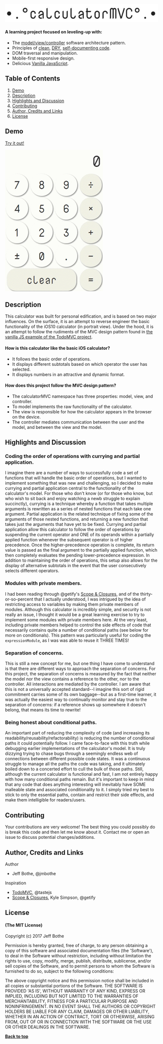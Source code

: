 ![Calc Logo](/assets/logo.jpg)
---

#### A learning project focused on leveling-up with:
* The [model/view/controller](https://en.wikipedia.org/wiki/Model%E2%80%93view%E2%80%93controller) software architecture pattern.
* Principles of [clean](https://github.com/ryanmcdermott/clean-code-javascript), [DRY](https://en.wikipedia.org/wiki/Don%27t_repeat_yourself), [self-documenting code](https://en.wikipedia.org/wiki/Self-documenting_code).
* DOM traversal and manipulation.
* Mobile-first responsive design.
* Delicious [Vanilla JavaScript](http://vanilla-js.com/).

## Table of Contents

1. [Demo](#demo)
2. [Description](#description)
3. [Highlights and Discussion](#highlights)
4. [Contributing](#contributing)
5. [Author, Credits and Links](#author)
5. [License](#license)

<a name="demo"/>

## Demo

[Try it out!](https://jmbothe.github.io/calculator-MVC/dist/)

[![portrait](/assets/example.gif)](https://jmbothe.github.io/calculator-MVC/dist/)

<a name="description"/>

## Description

This calculator was built for personal edification, and is based on two major influences. On the surface, it is an attempt to reverse engineer the basic functionality of the iOS10 calculator (in portrait view). Under the hood, it is an attempt to follow the rudiments of the MVC design pattern found in [the vanilla JS example of the TodoMVC project](http://todomvc.com/examples/vanillajs/).

#### How is this calculator like the basic iOS calculator?
* It follows the basic order of operations.
* It displays different subtotals based on which operator the user has selected.
* It displays numbers in an attractive and dynamic format.

#### How does this project follow the MVC design pattern?
* The calculatorMVC namespace has three properties: model, view, and controller.
* To model implements the raw functionality of the calculator.
* The view is responsible for how the calculator appears in the browser on the device.
* The controller mediates communication between the user and the model, and between the view and the model.

<a name="highlights"/>

## Highlights and Discussion

### Coding the order of operations with currying and partial application.

I imagine there are a number of ways to successfully code a set of functions that will handle the basic order of operations, but I wanted to implement something that was new and challenging, so I decided to make currying and partial application central to the functionality of the calculator's model. For those who don't know (or for those who know, but who wish to sit back and enjoy watching a newb struggle to explain succinctly), currying is a technique whereby a function that takes multiple arguments is rewritten as a series of nested functions that each take one argument. Partial application is the related technique of fixing some of the arguments of those nested functions, and returning a new function that takes just the arguments that have yet to be fixed. Currying and partial application allow this calculator to follow the order of operations by suspending the current operator and ONE of its operands within a partially applied function whenever the subsequent operator is of higher precedence. Once the higher-precedence operation is complete, its return value is passed as the final argument to the partially applied function, which then completely evaluates the pending lower-precedence expression. In addition to maintaining the order of operations, this setup also allows for the display of alternative subtotals in the event that the user consecutively selects different operators.

### Modules with private members.

I had been reading through @getify's [Scope & Closures](https://github.com/getify/You-Dont-Know-JS/blob/master/scope%20&%20closures/README.md#you-dont-know-js-scope--closures), and of the thirty-or-so-percent that I actually understood, I was intrigued by the idea of restricting access to variables by making them private members of modules. Although this calculator is incredibly simple, and security is not really an issue, I thought it would be a great learning exercise to try to implement some modules with private members here. At the very least, including private members helped to control the side effects of code that necessarily contains quite a number of conditional paths (see below for more on conditionals). This pattern was particularly useful for coding the `expressionModule`, as I was was able to reuse it THREE TIMES!

### Separation of concerns.

This is still a new concept for me, but one thing I have come to understand is that there are different ways to approach the separation of concerns. For this project, the separation of concerns is measured by the fact that neither the model nor the view contains a reference to the other, nor to the controller. All interactions are mediated by the controller. I am aware that this is not a universally accepted standard--I imagine this sort of rigid commitment carries some of its own baggage--but as a first-time learner, it was actually the easiest way to continually monitor and stay true to the separation of concerns: if a reference shows up somewhere it doesn't belong, that means its time to rewrite!

### Being honest about conditional paths.

An important part of reducing the complexity of code (and increasing its readability/reusability/refactorability) is reducing the number of conditional paths it could potentially follow. I came face-to-face with this truth while debugging earlier implementations of the calculator's model. It is truly dizzying trying to chase bugs through a seemingly endless web of connections between different possible code states. It was a continuous struggle to manage all the paths the code was taking, and it ultimately boiled down to a concerted effort to cull the bulk of those paths. Still, although the current calculator is functional and fast, I am not entirely happy with how many conditional paths remain. But it's important to keep in mind that any code that does anything interesting will inevitably have SOME malleable state and associated conditionality to it. I simply tried my best to stick to only the essential paths, contain and restrict their side effects, and make them intelligible for readers/users.

<a name="contributing"/>

## Contributing

Your contributions are very welcome! The best thing you could possibly do is break this code and then let me know about it. Contact me or open an issue to discuss potential changes/additions.

<a name="author"/>

## Author, Credits and Links

Author
* Jeff Bothe, @jmbothe

Inspiration
* [TodoMVC](https://github.com/tastejs/todomvc), @tastejs 
* [Scope & Closures](https://github.com/getify/You-Dont-Know-JS/blob/master/scope%20&%20closures/README.md#you-dont-know-js-scope--closures), Kyle Simpson, @getify

<a name="License"/>

## License

#### (The MIT License)

Copyright (c) 2017 Jeff Bothe

Permission is hereby granted, free of charge, to any person obtaining
a copy of this software and associated documentation files (the
'Software'), to deal in the Software without restriction, including
without limitation the rights to use, copy, modify, merge, publish,
distribute, sublicense, and/or sell copies of the Software, and to
permit persons to whom the Software is furnished to do so, subject to
the following conditions:

The above copyright notice and this permission notice shall be
included in all copies or substantial portions of the Software.
THE SOFTWARE IS PROVIDED 'AS IS', WITHOUT WARRANTY OF ANY KIND,
EXPRESS OR IMPLIED, INCLUDING BUT NOT LIMITED TO THE WARRANTIES OF
MERCHANTABILITY, FITNESS FOR A PARTICULAR PURPOSE AND NONINFRINGEMENT.
IN NO EVENT SHALL THE AUTHORS OR COPYRIGHT HOLDERS BE LIABLE FOR ANY
CLAIM, DAMAGES OR OTHER LIABILITY, WHETHER IN AN ACTION OF CONTRACT,
TORT OR OTHERWISE, ARISING FROM, OUT OF OR IN CONNECTION WITH THE
SOFTWARE OR THE USE OR OTHER DEALINGS IN THE SOFTWARE.

**[Back to top](#table-of-contents)**
